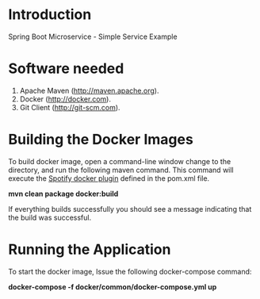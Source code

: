 # Introduction
Spring Boot Microservice - Simple Service Example

# Software needed
1.	Apache Maven (http://maven.apache.org). 
2.	Docker (http://docker.com). 
3.	Git Client (http://git-scm.com). 

# Building the Docker Images 
To build docker image, open a command-line window change to the directory, and run the following maven command.  This command will execute the [Spotify docker plugin](https://github.com/spotify/docker-maven-plugin) defined in the pom.xml file.  

   **mvn clean package docker:build**

If everything builds successfully you should see a message indicating that the build was successful.

# Running the Application

To start the docker image, Issue the following docker-compose command:

   **docker-compose -f docker/common/docker-compose.yml up**

